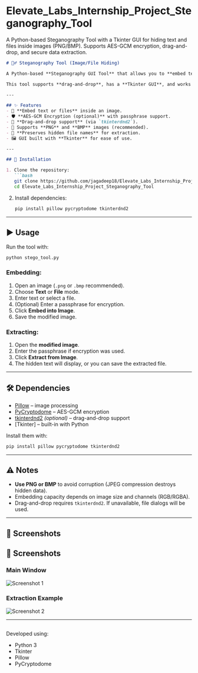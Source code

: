 # Elevate_Labs_Internship_Project_Steganography_Tool
A Python-based Steganography Tool with a Tkinter GUI for hiding text and files inside images (PNG/BMP). Supports AES-GCM encryption, drag-and-drop, and secure data extraction.



````markdown
# 🕵️‍♂️ Steganography Tool (Image/File Hiding)

A Python-based **Steganography GUI Tool** that allows you to **embed text or files inside images** using **LSB (Least Significant Bit) steganography** with optional **AES-GCM encryption**.  

This tool supports **drag-and-drop**, has a **Tkinter GUI**, and works best with **PNG** or **BMP** images (lossless formats).

---

## ✨ Features
- 🔐 **Embed text or files** inside an image.
- 🛡️ **AES-GCM Encryption (optional)** with passphrase support.
- 📂 **Drag-and-drop support** (via `tkinterdnd2`).
- 🎨 Supports **PNG** and **BMP** images (recommended).
- 📜 **Preserves hidden file names** for extraction.
- 🖼️ GUI built with **Tkinter** for ease of use.

---

## 🚀 Installation

1. Clone the repository:
   ```bash
   git clone https://github.com/jagadeep18/Elevate_Labs_Internship_Project_Steganography_Tool.git
   cd Elevate_Labs_Internship_Project_Steganography_Tool
````

2. Install dependencies:

   ```bash
   pip install pillow pycryptodome tkinterdnd2
   ```

---

## ▶️ Usage

Run the tool with:

```bash
python stego_tool.py
```

### Embedding:

1. Open an image (`.png` or `.bmp` recommended).
2. Choose **Text** or **File** mode.
3. Enter text or select a file.
4. (Optional) Enter a passphrase for encryption.
5. Click **Embed into Image**.
6. Save the modified image.

### Extracting:

1. Open the **modified image**.
2. Enter the passphrase if encryption was used.
3. Click **Extract from Image**.
4. The hidden text will display, or you can save the extracted file.

---

## 🛠️ Dependencies

* [Pillow](https://pypi.org/project/Pillow/) – image processing
* [PyCryptodome](https://pypi.org/project/pycryptodome/) – AES-GCM encryption
* [tkinterdnd2](https://pypi.org/project/tkinterdnd2/) *(optional)* – drag-and-drop support
* \[Tkinter] – built-in with Python

Install them with:

```bash
pip install pillow pycryptodome tkinterdnd2
```

---

## ⚠️ Notes

* **Use PNG or BMP** to avoid corruption (JPEG compression destroys hidden data).
* Embedding capacity depends on image size and channels (RGB/RGBA).
* Drag-and-drop requires `tkinterdnd2`. If unavailable, file dialogs will be used.

---

## 📸 Screenshots

## 📸 Screenshots

### Main Window
![Screenshot 1](https://github.com/jagadeep18/Elevate_Labs_Internship_Project_Steganography_Tool/blob/main/Screenshot_1.png?raw=true)

### Extraction Example
![Screenshot 2](https://github.com/jagadeep18/Elevate_Labs_Internship_Project_Steganography_Tool/blob/main/Screenshot_2.png?raw=true)




---

## 

Developed using:

* Python 3
* Tkinter
* Pillow
* PyCryptodome
